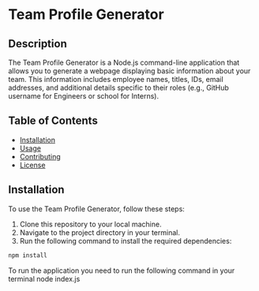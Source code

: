 # Team Profile Generator

## Description

The Team Profile Generator is a Node.js command-line application that allows you to generate a webpage displaying basic information about your team. This information includes employee names, titles, IDs, email addresses, and additional details specific to their roles (e.g., GitHub username for Engineers or school for Interns).

## Table of Contents

- [Installation](#installation)
- [Usage](#usage)
- [Contributing](#contributing)
- [License](#license)

## Installation

To use the Team Profile Generator, follow these steps:

1. Clone this repository to your local machine.
2. Navigate to the project directory in your terminal.
3. Run the following command to install the required dependencies:

```bash
npm install
```

To run the application you need to run the following command in your terminal node index.js
